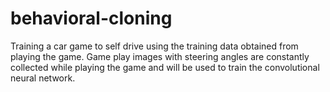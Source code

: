 # behavioral-cloning
Training a car game to self drive using the training data obtained from playing the game. Game play images with steering angles are constantly collected while playing the game and will be used to train the convolutional neural network.
